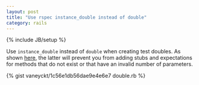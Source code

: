 ```yaml
---
layout: post
title: "Use rspec instance_double instead of double"
category: rails
---
```

{% include JB/setup %}

Use `instance_double` instead of `double` when creating test doubles. As shown [here](https://relishapp.com/rspec/rspec-mocks/v/3-0/docs), the latter will prevent you from adding stubs and expectations for methods that do not exist or that have an invalid number of parameters.

{% gist vaneyckt/1c56e1db56dae9e4e6e7 double.rb %}
